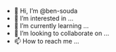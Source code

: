 - 👋 Hi, I’m @ben-souda
- 👀 I’m interested in ...
- 🌱 I’m currently learning ...
- 💞️ I’m looking to collaborate on ...
- 📫 How to reach me ...

<!---
ben-souda/ben-souda is a ✨ special ✨ repository because its `README.md` (this file) appears on your GitHub profile.
You can click the Preview link to take a look at your changes.
--->
